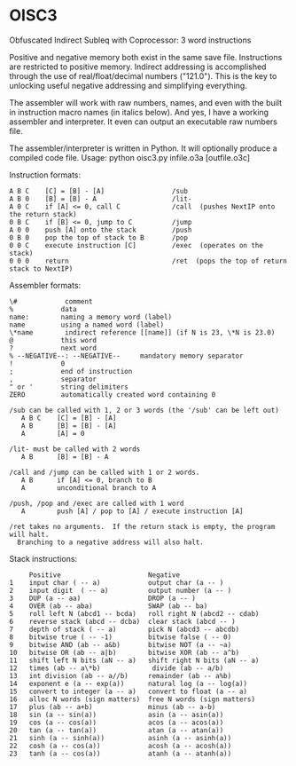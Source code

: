 # OISC3
Obfuscated Indirect Subleq with Coprocessor: 3 word instructions

Positive and negative memory both exist in the same save file.  Instructions are restricted to positive memory.  Indirect addressing is accomplished through the use of real/float/decimal numbers ("121.0").  This is the key to unlocking useful negative addressing and simplifying everything.

The assembler will work with raw numbers, names, and even with the built in instruction macro names (in italics below).  And yes, I have a working assembler and interpreter.  It even can output an executable raw numbers file.

The assembler/interpreter is written in Python.  It will optionally produce a compiled code file.
Usage: python oisc3.py infile.o3a [outfile.o3c]

Instruction formats:
   
    A B C    [C] = [B] - [A]                 /sub
    A B 0    [B] = [B] - A                   /lit-
    A 0 C    if [A] <= 0, call C             /call  (pushes NextIP onto the return stack)
    0 B C    if [B] <= 0, jump to C          /jump
    A 0 0    push [A] onto the stack         /push
    0 B 0    pop the top of stack to B       /pop
    0 0 C    execute instruction [C]         /exec  (operates on the stack)
    0 0 0    return                          /ret  (pops the top of return stack to NextIP)

Assembler formats:
   
    \#            comment
    %            data
    name:        naming a memory word (label)
    name         using a named word (label)
    \*name        indirect reference [[name]] (if N is 23, \*N is 23.0)
    @            this word
    ?            next word
    % --NEGATIVE--: --NEGATIVE--     mandatory memory separator
    !            0
    ;            end of instruction
    ,            separator
    " or '       string delimiters
    ZERO         automatically created word containing 0
    
    /sub can be called with 1, 2 or 3 words (the '/sub' can be left out)
       A B C    [C] = [B] - [A]
       A B      [B] = [B] - [A]
       A        [A] = 0
       
    /lit- must be called with 2 words
       A B      [B] = [B] - A
       
    /call and /jump can be called with 1 or 2 words.
       A B      if [A] <= 0, branch to B   
       A        unconditional branch to A
       
    /push, /pop and /exec are called with 1 word
       A        push [A] / pop to [A] / execute instruction [A]
       
    /ret takes no arguments.  If the return stack is empty, the program will halt.  
      Branching to a negative address will also halt.

Stack instructions:
    
         Positive                      Negative 
    1    input char ( -- a)            output char (a -- )
    2    input digit  ( -- a)          output number (a -- )
    3    DUP (a -- aa)                 DROP (a -- )
    4    OVER (ab -- aba)              SWAP (ab -- ba)
    5    roll left N (abcd1 -- bcda)   roll right N (abcd2 -- cdab)
    6    reverse stack (abcd -- dcba)  clear stack (abcd -- )
    7    depth of stack ( -- a)        pick N (abcd3 -- abcdb)
    8    bitwise true ( -- -1)         bitwise false ( -- 0)
    9    bitwise AND (ab -- a&b)       bitwise NOT (a -- ~a)
    10   bitwise OR (ab -- a|b)        bitwise XOR (ab -- a^b)
    11   shift left N bits (aN -- a)   shift right N bits (aN -- a)
    12   times (ab -- a\*b)             divide (ab -- a/b)
    13   int division (ab -- a//b)     remainder (ab -- a%b)
    14   exponent e (a -- exp(a))      natural log (a -- log(a))
    15   convert to integer (a -- a)   convert to float (a -- a)
    16   alloc N words (sign matters)  free N words (sign matters)
    17   plus (ab -- a+b)              minus (ab -- a-b)
    18   sin (a -- sin(a))             asin (a -- asin(a))
    19   cos (a -- cos(a))             acos (a -- acos(a))
    20   tan (a -- tan(a))             atan (a -- atan(a)) 
    21   sinh (a -- sinh(a))           asinh (a -- asinh(a)) 
    22   cosh (a -- cos(a))            acosh (a -- acosh(a)) 
    23   tanh (a -- cos(a))            atanh (a -- atanh(a)) 

